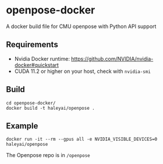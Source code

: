 # openpose-docker
A docker build file for CMU openpose with Python API support

## Requirements
- Nvidia Docker runtime: https://github.com/NVIDIA/nvidia-docker#quickstart
- CUDA 11.2 or higher on your host, check with `nvidia-smi`

## Build

```
cd openpose-docker/
docker build -t haleyai/openpose .
```

## Example

```
docker run -it --rm --gpus all -e NVIDIA_VISIBLE_DEVICES=0 haleyai/openpose
```

The Openpose repo is in `/openpose`
